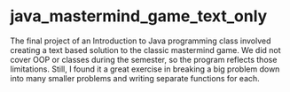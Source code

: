 # java_mastermind_game_text_only

The final project of an Introduction to Java programming class involved creating
a text based solution to the classic mastermind game. We did not cover OOP or classes
during the semester, so the program reflects those limitations. Still, I found it
a great exercise in breaking a big problem down into many smaller problems and 
writing separate functions for each.

